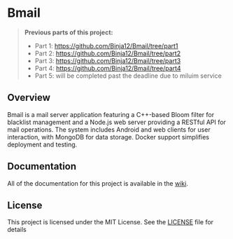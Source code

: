 # Bmail

> **Previous parts of this project:**
> - Part 1: https://github.com/Binja12/Bmail/tree/part1
> - Part 2: https://github.com/Binja12/Bmail/tree/part2
> - Part 3: https://github.com/Binja12/Bmail/tree/part3
> - Part 4: https://github.com/Binja12/Bmail/tree/part4
> - Part 5: will be completed past the deadline due to miluim service

## Overview
Bmail is a mail server application featuring a C++-based Bloom filter for blacklist management and
a Node.js web server providing a RESTful API for mail operations.
The system includes Android and web clients for user interaction, with MongoDB for data storage.
Docker support simplifies deployment and testing.

## Documentation
All of the documentation for this project is available in the [wiki](wiki/README.md).

## License
This project is licensed under the MIT License. See the [LICENSE](LICENSE) file for details

